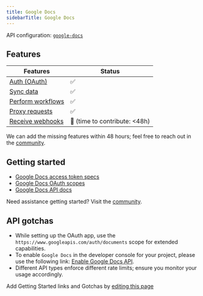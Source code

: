 ```yaml
---
title: Google Docs  
sidebarTitle: Google Docs  
---
```


API configuration: [`google-docs`](https://terapi.dev/providers.yaml)

## Features

| Features | Status |
| - | - |
| [Auth (OAuth)](/integrate/guides/authorize-an-api) | ✅ |
| [Sync data](/integrate/guides/sync-data-from-an-api) | ✅ |
| [Perform workflows](/integrate/guides/perform-workflows-with-an-api) | ✅ |
| [Proxy requests](/integrate/guides/proxy-requests-to-an-api) | ✅ |
| [Receive webhooks](/integrate/guides/receive-webhooks-from-an-api) | 🚫 (time to contribute: &lt;48h) |

We can add the missing features within 48 hours; feel free to reach out in the [community](#).

## Getting started

-   [Google Docs access token specs](https://cloud.google.com/iam/docs/reference/sts/rest/v1/TopLevel/token#response-body)
-   [Google Docs OAuth scopes](https://developers.google.com/docs/api/auth#docs-scopes)
-   [Google Docs API docs](https://developers.google.com/docs/api/reference/rest)

Need assistance getting started? Visit the [community](#).

## API gotchas

-   While setting up the OAuth app, use the `https://www.googleapis.com/auth/documents` scope for extended capabilities.
-   To enable `Google Docs` in the developer console for your project, please use the following link: [Enable Google Docs API](https://console.cloud.google.com/flows/enableapi?apiid=docs.googleapis.com).
-   Different API types enforce different rate limits; ensure you monitor your usage accordingly.

Add Getting Started links and Gotchas by [editing this page](#)
